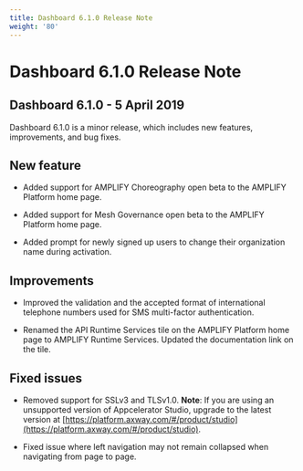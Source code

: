 ```yaml
---
title: Dashboard 6.1.0 Release Note
weight: '80'
---
```


# Dashboard 6.1.0 Release Note

## Dashboard 6.1.0 - 5 April 2019

Dashboard 6.1.0 is a minor release, which includes new features, improvements, and bug fixes.

## New feature

* Added support for AMPLIFY Choreography open beta to the AMPLIFY Platform home page.

* Added support for Mesh Governance open beta to the AMPLIFY Platform home page.

* Added prompt for newly signed up users to change their organization name during activation.

## Improvements

* Improved the validation and the accepted format of international telephone numbers used for SMS multi-factor authentication.

* Renamed the API Runtime Services tile on the AMPLIFY Platform home page to AMPLIFY Runtime Services. Updated the documentation link on the tile.

## Fixed issues

* Removed support for SSLv3 and TLSv1.0. **Note**: If you are using an unsupported version of Appcelerator Studio, upgrade to the latest version at [https://platform.axway.com/#/product/studio](https://platform.axway.com/#/product/studio).

* Fixed issue where left navigation may not remain collapsed when navigating from page to page.
